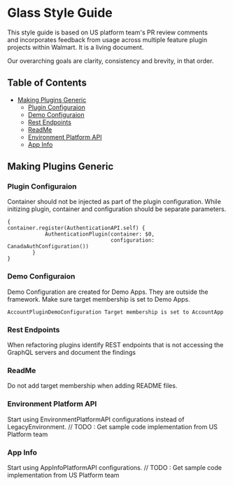 Glass Style Guide
========================

This style guide is based on US platform team's PR review comments  
and incorporates feedback from usage across multiple feature plugin 
projects within Walmart. It is a living document.

Our overarching goals are clarity, consistency and brevity, in that order.

Table of Contents 
-----------------

-   [Making Plugins Generic](#making-plugins-generic)
    -   [Plugin Configuraion](#plugins-configurations)
    -   [Demo Configuraion](#demo-configuraion)
    -   [Rest Endpoints](#rest-endpoints)
    -   [ReadMe](#readme)
    -   [Environment Platform API](#environment-platform-api)
    -   [App Info](#app-info)
 
Making Plugins Generic
-------

### Plugin Configuraion

Container should not be injected as part of the plugin configuration.
While initizing plugin, container and configuration should be separate parameters.

``` 
{
container.register(AuthenticationAPI.self) {
            AuthenticationPlugin(container: $0,
                                 configuration: CanadaAuthConfiguration())
        }
}
```

### Demo Configuraion

Demo Configuration are created for Demo Apps. They are outside the framework.
Make sure target membership is set to Demo Apps.

``` 
AccountPluginDemoConfiguration Target membership is set to AccountApp    
```

### Rest Endpoints

When refactoring plugins identify REST endpoints that is not accessing the 
GraphQL servers and document the findings


### ReadMe

Do not add target membership when adding README files.

### Environment Platform API

Start using EnvironmentPlatformAPI configurations instead of LegacyEnvironment.
// TODO : Get sample code implementation from US Platform team

### App Info

Start using AppInfoPlatformAPI configurations.
// TODO : Get sample code implementation from US Platform team

